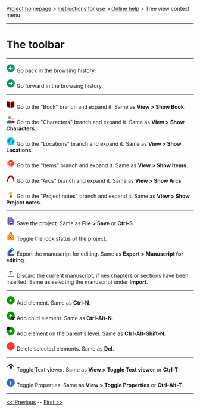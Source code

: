 [Project homepage](../index) > [Instructions for use](../usage) > [Online help](help) > Tree view context menu

--- 

# The toolbar

---

![Go back](icons/tb_goBack24.png) Go back in the browsing history.

![Go forward](icons/tb_goForward24.png) Go forward in the browsing history.

---

![Show Book](icons/tb_viewBook24.png) Go to the "Book" branch and expand it. Same as **View > Show Book**.

![Show Characters](icons/tb_viewCharacters24.png) Go to the "Characters" branch and expand it. Same as **View > Show Characters**.

![Show Locations](icons/tb_viewLocations24.png) Go to the "Locations" branch and expand it. Same as **View > Show Locations**.

![Show Items](icons/tb_viewItems24.png) Go to the "Items" branch and expand it. Same as **View > Show Items**.

![Show Arcs](icons/tb_viewArcs24.png) Go to the "Arcs" branch and expand it. Same as **View > Show Arcs**.


![Show Project notes](icons/tb_viewProjectnotes24.png) Go to the "Project notes" branch and expand it. Same as **View > Show Project notes**.

---

![Save](icons/tb_save24.png) Save the project. Same as **File > Save** or **Ctrl-S**.

![Lock/Unlock](icons/tb_lock24.png) Toggle the lock status of the project.

![Export manuscript](icons/tb_manuscript24.png) Export the manuscript for editing. Same as **Export > Manuscript for editing**.

![Update from manuscript](icons/tb_updateFromManuscript24.png) Discard the current manuscript, if nes chapters or sections have been inserted. Same as selecting the manuscript under **Import**.

---

![Add](icons/tb_add24.png) Add element. Same as **Ctrl-N**.

![Add child](icons/tb_addChild24.png) Add child element. Same as **Ctrl-Alt-N**.

![Add parent](icons/tb_addParent24.png) Add element on the parent's level. Same as **Ctrl-Alt-Shift-N**.

![Delete](icons/tb_remove24.png) Delete selected elements. Same as **Del**.

---

![Toggle Text viewer](icons/tb_viewer24.png) Toggle Text viewer. Same as **View > Toggle Text viewer** or **Ctrl-T**.

![Toggle Properties](icons/tb_properties24.png) Toggle Properties. Same as **View > Toggle Properties** or **Ctrl-Alt-T**.

---


[<< Previous](tree_context_menu) -- [First >>](file_menu)